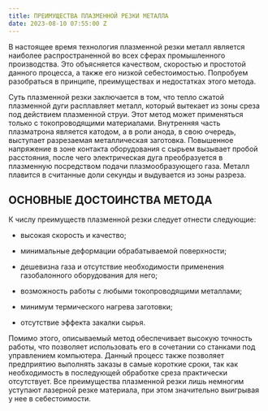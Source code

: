 ```yaml
---
title: ПРЕИМУЩЕСТВА ПЛАЗМЕННОЙ РЕЗКИ МЕТАЛЛА
date: 2023-08-10 07:55:00 Z
---
```


В настоящее время технология плазменной резки металл является наиболее распространенной во всех сферах промышленного производства. Это объясняется качеством, скоростью и простотой данного процесса, а также его низкой себестоимостью. Попробуем разобраться в принципе, преимуществах и недостатках этого метода.

Суть плазменной резки заключается в том, что тепло сжатой плазменной дуги расплавляет металл, который вытекает из зоны среза под действием плазменной струи. Этот метод может применяться только с токопроводящими материалами. Внутренняя часть плазматрона является катодом, а в роли анода, в свою очередь, выступает разрезаемая металлическая заготовка. Повышенное напряжение в зоне контакта оборудования с сырьем вызывает пробой расстояния, после чего электрическая дуга преобразуется в плазменную посредством подачи плазмообразующего газа. Металл плавится в считанные доли секунды и выдувается из зоны разреза.

## **ОСНОВНЫЕ ДОСТОИНСТВА МЕТОДА**

К числу преимуществ плазменной резки следует отнести следующие:

* высокая скорость и качество;

* минимальные деформации обрабатываемой поверхности;

* дешевизна газа и отсутствие необходимости применения газобалонного оборудования для него;

* возможность работы с любыми токопроводящими металлами;

* минимум термического нагрева заготовки;

* отсутствие эффекта закалки сырья.

Помимо этого, описываемый метод обеспечивает высокую точность работы, что позволяет использовать его в сочетании со станками под управлением компьютера. Данный процесс также позволяет предприятию выполнять заказы в самые короткие сроки, так как необходимость в последующей обработке среза практически отсутствует. Все преимущества плазменной резки лишь немногим уступают лазерной резке материала, при этом значительно выигрывая у нее в себестоимости.
